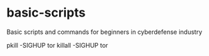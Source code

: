 # basic-scripts
Basic scripts and commands for beginners in cyberdefense industry

pkill -SIGHUP tor
killall -SIGHUP tor


